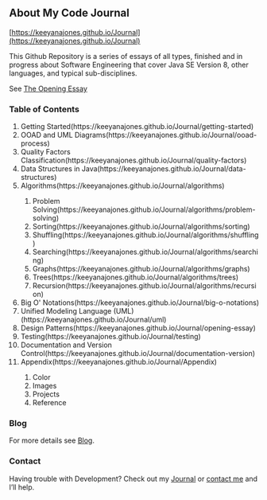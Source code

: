 ## About My Code Journal

[https://keeyanajones.github.io/Journal](https://keeyanajones.github.io/Journal)

This Github Repository is a series of essays of all types, finished and in progress about Software Engineering that cover Java SE Version 8, other languages, and typical sub-disciplines.

See [The Opening Essay](https://keeyanajones.github.io/Journal/opening-essay)

### Table of Contents
<ol>
    <li>Getting Started(https://keeyanajones.github.io/Journal/getting-started)</li>
    <li>OOAD and UML Diagrams(https://keeyanajones.github.io/Journal/ooad-process)</li>
    <li>Quality Factors Classification(https://keeyanajones.github.io/Journal/quality-factors)</li>
    <li>Data Structures in Java(https://keeyanajones.github.io/Journal/data-structures)</li>
    <li>Algorithms(https://keeyanajones.github.io/Journal/algorithms)</li>
    <ol>
        <li>Problem Solving(https://keeyanajones.github.io/Journal/algorithms/problem-solving)</li>
        <li>Sorting(https://keeyanajones.github.io/Journal/algorithms/sorting)</li>
        <li>Shuffling(https://keeyanajones.github.io/Journal/algorithms/shuffling)</li>
        <li>Searching(https://keeyanajones.github.io/Journal/algorithms/searching)</li>
        <li>Graphs(https://keeyanajones.github.io/Journal/algorithms/graphs)</li>
        <li>Trees(https://keeyanajones.github.io/Journal/algorithms/trees)</li>
        <li>Recursion(https://keeyanajones.github.io/Journal/algorithms/recursion)</li>
    </ol>
    <li>Big O' Notations(https://keeyanajones.github.io/Journal/big-o-notations)</li>
    <li>Unified Modeling Language (UML)(https://keeyanajones.github.io/Journal/uml)</li>
    <li>Design Patterns(https://keeyanajones.github.io/Journal/opening-essay)</li>
    <li>Testing(https://keeyanajones.github.io/Journal/testing)</li>
    <li>Documentation and Version Control(https://keeyanajones.github.io/Journal/documentation-version)</li>
    <li>Appendix(https://keeyanajones.github.io/Journal/Appendix)</li>
    <ol>
        <li>Color</li>
        <li>Images</li>
        <li>Projects</li>
        <li>Reference</li>
    </ol>
</ol>

### Blog
For more details see [Blog](https://keeyanajones.github.io/website/).

### Contact
Having trouble with Development? Check out my [Journal](https://keeyanajones.github.io/Journal/) 
or [contact me](https://github.com/keeyanajones) and I’ll help.

